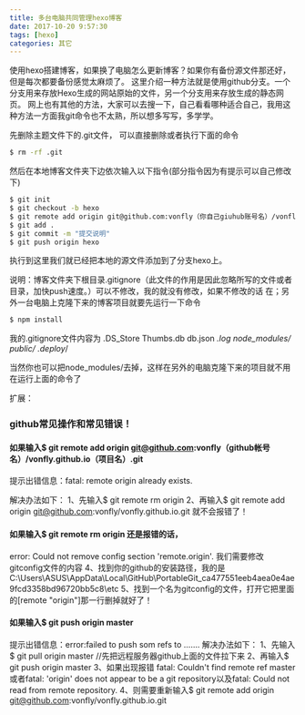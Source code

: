 ```yaml
---
title: 多台电脑共同管理hexo博客
date: 2017-10-20 9:57:30
tags: [hexo]
categories: 其它
---
```


使用hexo搭建博客，如果换了电脑怎么更新博客？如果你有备份源文件那还好，但是每次都要备份感觉太麻烦了。
这里介绍一种方法就是使用github分支。一个分支用来存放Hexo生成的网站原始的文件，另一个分支用来存放生成的静态网页。
网上也有其他的方法，大家可以去搜一下，自己看看哪种适合自己，我用这种方法一方面我git命令也不太熟，所以想多写写，多学学。
<!-- more -->

先删除主题文件下的.git文件，
可以直接删除或者执行下面的命令

``` bash
$ rm -rf .git
```

然后在本地博客文件夹下边依次输入以下指令(部分指令因为有提示可以自己修改下)

``` bash
$ git init
$ git checkout -b hexo
$ git remote add origin git@github.com:vonfly（你自己giuhub账号名）/vonfly.github.io（项目名）.git
$ git add .
$ git commit -m "提交说明"
$ git push origin hexo
```
执行到这里我们就已经把本地的源文件添加到了分支hexo上。

说明：博客文件夹下根目录.gitignore（此文件的作用是因此忽略所写的文件或者目录，加快push速度。）可以不修改，我的就没有修改，如果不修改的话
在；另外一台电脑上克隆下来的博客项目就要先运行一下命令

``` bash
$ npm install
```

我的.gitignore文件内容为
.DS_Store
Thumbs.db
db.json
*.log
node_modules/
public/
.deploy*/


当然你也可以把node_modules/去掉，这样在另外的电脑克隆下来的项目就不用在运行上面的命令了


扩展：
### github常见操作和常见错误！

#### 如果输入$ git remote add origin git@github.com:vonfly（github帐号名）/vonfly.github.io（项目名）.git

提示出错信息：fatal: remote origin already exists.

解决办法如下：
1、先输入$ git remote rm origin
2、再输入$ git remote add origin git@github.com:vonfly/vonfly.github.io.git 就不会报错了！

#### 如果输入$ git remote rm origin 还是报错的话，
error: Could not remove config section 'remote.origin'. 我们需要修改gitconfig文件的内容
4、找到你的github的安装路径，我的是C:\Users\ASUS\AppData\Local\GitHub\PortableGit_ca477551eeb4aea0e4ae9fcd3358bd96720bb5c8\etc
5、找到一个名为gitconfig的文件，打开它把里面的[remote "origin"]那一行删掉就好了！


#### 如果输入$ git push origin master
提示出错信息：error:failed to push som refs to .......
解决办法如下：
1、先输入$ git pull origin master //先把远程服务器github上面的文件拉下来
2、再输入$ git push origin master
3、如果出现报错 fatal: Couldn't find remote ref master或者fatal: 'origin' does not appear to be a git repository以及fatal: Could not read from remote repository.
4、则需要重新输入$ git remote add origin git@github.com:vonfly/vonfly.github.io.git
